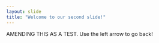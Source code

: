 ```yaml
---
layout: slide
title: "Welcome to our second slide!"
---
```

AMENDING THIS AS A TEST.
Use the left arrow to go back!
